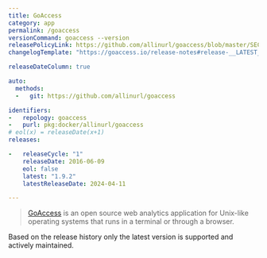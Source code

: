 ```yaml
---
title: GoAccess
category: app
permalink: /goaccess
versionCommand: goaccess --version
releasePolicyLink: https://github.com/allinurl/goaccess/blob/master/SECURITY.md
changelogTemplate: "https://goaccess.io/release-notes#release-__LATEST__"

releaseDateColumn: true

auto:
  methods:
  -   git: https://github.com/allinurl/goaccess

identifiers:
-   repology: goaccess
-   purl: pkg:docker/allinurl/goaccess
# eol(x) = releaseDate(x+1)
releases:

-   releaseCycle: "1"
    releaseDate: 2016-06-09
    eol: false
    latest: "1.9.2"
    latestReleaseDate: 2024-04-11

---
```


> [GoAccess](https://goaccess.io/) is an open source web analytics application for Unix-like
> operating systems that runs in a terminal or through a browser.

Based on the release history only the latest version is supported and actively maintained.
